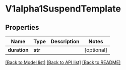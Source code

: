 # V1alpha1SuspendTemplate

## Properties
Name | Type | Description | Notes
------------ | ------------- | ------------- | -------------
**duration** | **str** |  | [optional] 

[[Back to Model list]](../README.md#documentation-for-models) [[Back to API list]](../README.md#documentation-for-api-endpoints) [[Back to README]](../README.md)


